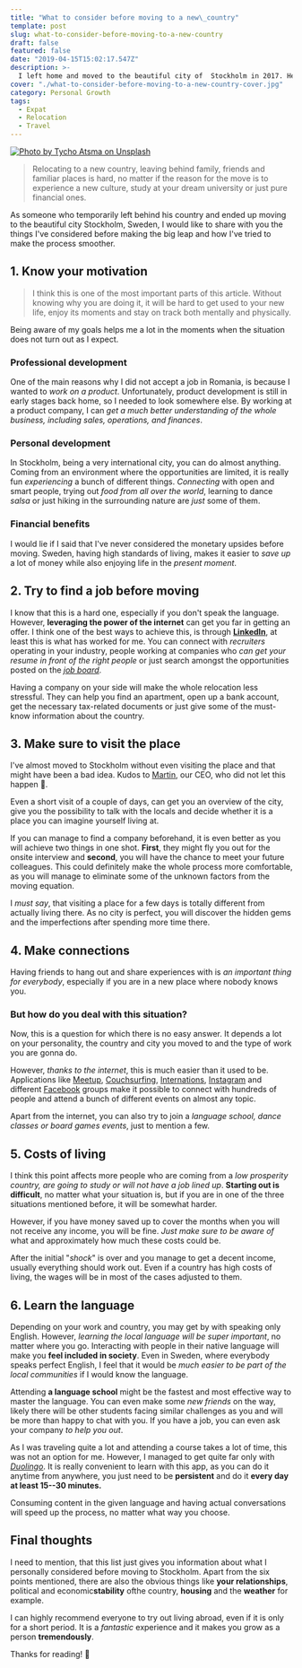 ```yaml
---
title: "What to consider before moving to a new\_country"
template: post
slug: what-to-consider-before-moving-to-a-new-country
draft: false
featured: false
date: "2019-04-15T15:02:17.547Z"
description: >-
  I left home and moved to the beautiful city of  Stockholm in 2017. Here are the things I've considered before jumping into it and how I made it smoother.
cover: "./what-to-consider-before-moving-to-a-new-country-cover.jpg"
category: Personal Growth
tags:
  - Expat
  - Relocation
  - Travel
---
```


[![Photo by Tycho Atsma on Unsplash](/what-to-consider-before-moving-to-a-new-country-cover.jpg)](https://bit.ly/2PxBQ2U)

> Relocating to a new country, leaving behind family, friends and familiar places is hard, no matter if the reason for the move is to experience a new culture, study at your dream university or just pure financial ones.

As someone who temporarily left behind his country and ended up moving to the beautiful city Stockholm, Sweden, I would like to share with you the things I've considered before making the big leap and how I've tried to make the process smoother.

## 1. Know your motivation

> I think this is one of the most important parts of this article. Without knowing why you are doing it, it will be hard to get used to your new life, enjoy its moments and stay on track both mentally and physically.

Being aware of my goals helps me a lot in the moments when the situation does not turn out as I expect.

### Professional development

One of the main reasons why I did not accept a job in Romania, is because I wanted to _work on a product_. Unfortunately, product development is still in early stages back home, so I needed to look somewhere else. By working at a product company, I can _get a much better understanding of the whole business, including sales, operations, and finances_.

### Personal development

In Stockholm, being a very international city, you can do almost anything. Coming from an environment where the opportunities are limited, it is really fun _experiencing_ a bunch of different things. _Connecting_ with open and smart people, trying out _food from all over the world_, learning to dance _salsa_ or just hiking in the surrounding nature are _just_ some of them.

### Financial benefits

I would lie if I said that I've never considered the monetary upsides before moving. Sweden, having high standards of living, makes it easier to _save up_ a lot of money while also enjoying life in the _present moment_.

## 2. Try to find a job before moving

I know that this is a hard one, especially if you don't speak the language. However, **leveraging the power of the internet** can get you far in getting an offer. I think one of the best ways to achieve this, is through [**LinkedIn**](https://bit.ly/2OMrsAp), at least this is what has worked for me. You can connect with _recruiters_ operating in your industry, people working at companies who _can get your resume in front of the right people_ or just search amongst the opportunities posted on the [_job board_](https://bit.ly/2zEJEoK).

Having a company on your side will make the whole relocation less stressful. They can help you find an apartment, open up a bank account, get the necessary tax-related documents or just give some of the must-know information about the country.

## 3. Make sure to visit the place

I've almost moved to Stockholm without even visiting the place and that might have been a bad idea. Kudos to [Martin](https://bit.ly/2zGyfET), our CEO, who did not let this happen 🙏.

Even a short visit of a couple of days, can get you an overview of the city, give you the possibility to talk with the locals and decide whether it is a place you can imagine yourself living at.

If you can manage to find a company beforehand, it is even better as you will achieve two things in one shot. **First**, they might fly you out for the onsite interview and **second**, you will have the chance to meet your future colleagues. This could definitely make the whole process more comfortable, as you will manage to eliminate some of the unknown factors from the moving equation.

I _must say_, that visiting a place for a few days is totally different from actually living there. As no city is perfect, you will discover the hidden gems and the imperfections after spending more time there.

## 4. Make connections

Having friends to hang out and share experiences with is _an important thing for everybody_, especially if you are in a new place where nobody knows you.

### But how do you deal with this situation?

Now, this is a question for which there is no easy answer. It depends a lot on your personality, the country and city you moved to and the type of work you are gonna do.

However, _thanks to the internet_, this is much easier than it used to be. Applications like [Meetup](https://bit.ly/2zEJJJ4), [Couchsurfing](https://bit.ly/2zEJM7I), [Internations](https://bit.ly/2zJQf1i), [Instagram](https://bit.ly/2zEJNbM) and different [Facebook](https://bit.ly/2zFnMJN) groups make it possible to connect with hundreds of people and attend a bunch of different events on almost any topic.

Apart from the internet, you can also try to join a _language school, dance classes or board games events_, just to mention a few.

## 5. Costs of living

I think this point affects more people who are coming from a _low prosperity country, are going to study or will not have a job lined up_. **Starting out is difficult**, no matter what your situation is, but if you are in one of the three situations mentioned before, it will be somewhat harder.

However, if you have money saved up to cover the months when you will not receive any income, you will be fine. _Just make sure to be aware of_ what and approximately how much these costs could be.

After the initial "_shock_" is over and you manage to get a decent income, usually everything should work out. Even if a country has high costs of living, the wages will be in most of the cases adjusted to them.

## 6. Learn the language

Depending on your work and country, you may get by with speaking only English. However, _learning the local language will be super important_, no matter where you go. Interacting with people in their native language will make you **feel included in society**. Even in Sweden, where everybody speaks perfect English, I feel that it would be _much easier to be part of the local communities_ if I would know the language.

Attending **a language school** might be the fastest and most effective way to master the language. You can even make some _new friends_ on the way, likely there will be other students facing similar challenges as you and will be more than happy to chat with you. If you have a job, you can even ask your company _to help you out_.

As I was traveling quite a lot and attending a course takes a lot of time, this was not an option for me. However, I managed to get quite far only with [_Duolingo_](https://bit.ly/317yzsm). It is really convenient to learn with this app, as you can do it anytime from anywhere, you just need to be **persistent** and do it **every day at least 15--30 minutes.**

Consuming content in the given language and having actual conversations will speed up the process, no matter what way you choose.

## Final thoughts

I need to mention, that this list just gives you information about what I personally considered before moving to Stockholm. Apart from the six points mentioned, there are also the obvious things like **your relationships**, political and economic**stability** ofthe country, **housing** and the **weather** for example.

I can highly recommend everyone to try out living abroad, even if it is only for a short period. It is a _fantastic_ experience and it makes you grow as a person **tremendously**.

Thanks for reading! 🙏
